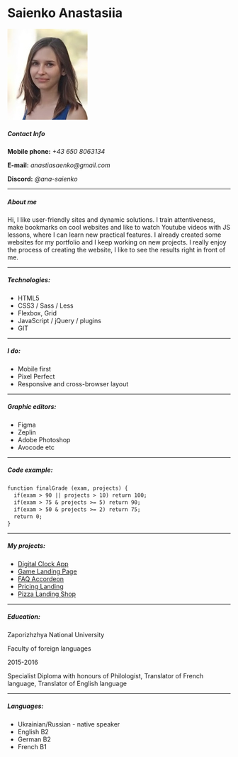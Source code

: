 # Saienko Anastasiia

![saienko-photo](IMG_20180915_121151.jpg)

##### Contact Info

**Mobile phone:**
_+43 650 8063134_

**E-mail:**
_anastiasaenko@gmail.com_

**Discord:**
_@ana-saienko_
********* 
##### About me
Hi, I like user-friendly sites and dynamic solutions.
I train attentiveness, make bookmarks on cool websites and like to watch Youtube videos with JS lessons, where I can learn new practical features. 
I already created some websites for my portfolio and I keep working on new projects. 
I really enjoy the process of creating the website, I like to see the results right in front of me. 
********* 
##### Technologies:

* HTML5
* CSS3 / Sass / Less
* Flexbox, Grid
* JavaScript / jQuery / plugins
* GIT
********* 
##### I do:

* Mobile first
* Pixel Perfect
* Responsive and cross-browser layout
********* 
##### Graphic editors:

* Figma
* Zeplin
* Adobe Photoshop
* Avocode etc
********* 
##### Code example:
```
function finalGrade (exam, projects) {
  if(exam > 90 || projects > 10) return 100;
  if(exam > 75 & projects >= 5) return 90;
  if(exam > 50 & projects >= 2) return 75;
  return 0;
}
```
********* 
##### My projects:

* [Digital Clock App](https://ana-saienko.github.io/digital-clock/)
* [Game Landing Page](https://ana-saienko.github.io/game/)
* [FAQ Accordeon](https://ana-saienko.github.io/faq-accordeon/)
* [Pricing Landing](https://ana-saienko.github.io/pricing/)
* [Pizza Landing Shop](https://ana-saienko.github.io/follow-me-please/)
********* 
##### Education:

Zaporizhzhya National University

Faculty of foreign languages

2015-2016

Specialist Diploma with honours of Philologist, Translator of French language, Translator of English language
********* 
##### Languages:

* Ukrainian/Russian - native speaker
* English B2
* German B2
* French B1
